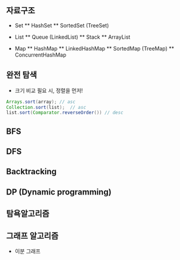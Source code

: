 ## 자료구조
* Set
  ** HashSet
  ** SortedSet (TreeSet)
  
* List
  ** Queue (LinkedList)
  ** Stack
  ** ArrayList
  
* Map
  ** HashMap
  ** LinkedHashMap
  ** SortedMap (TreeMap)
  ** ConcurrentHashMap

## 완전 탐색
* 크기 비교 필요 시, 정렬을 먼저!
```java
Arrays.sort(array); // asc
Collection.sort(list);  // asc
list.sort(Comparator.reverseOrder()) // desc
```

## BFS

## DFS

## Backtracking

## DP (Dynamic programming)

## 탐욕알고리즘

## 그래프 알고리즘
* 이분 그래프
